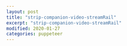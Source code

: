 ```yaml
---
layout: post
title: "strip-companion-video-streamRail"
excerpt: "strip-companion-video-streamRail"
modified: 2020-01-27
categories: puppeteer
---
```

<div class="apester-strip" is-mobile-only="false" item-shape="round" item-size="small" item-text-color="black" item-has-shadow="true" strip-background="white" data-channel-tokens="58ce70315eeaf50e00de3da7"></div><script 
async src="https://static.apester.com/js/sdk/latest/apester-sdk.js"></script>
